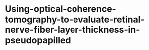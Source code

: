 # Using-optical-coherence-tomography-to-evaluate-retinal-nerve-fiber-layer-thickness-in-pseudopapilled
